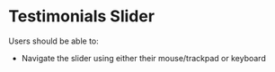 # Testimonials Slider

Users should be able to:

- Navigate the slider using either their mouse/trackpad or keyboard
